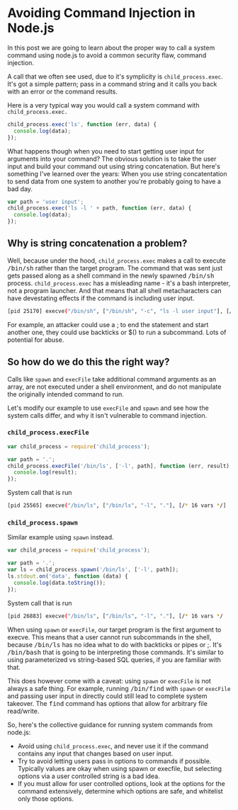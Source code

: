 # Avoiding Command Injection in Node.js

In this post we are going to learn about the proper way to call a system command using node.js to avoid a common security flaw, command injection.

A call that we often see used, due to it's symplicity is `child_process.exec`. It's got a simple pattern; pass in a command string and it calls you back with an error or the command results.

Here is a very typical way you would call a system command with `child_process.exec.`

```js
child_process.exec('ls', function (err, data) {
  console.log(data);
});
```

What happens though when you need to start getting user input for arguments into your command? The obvious solution is to take the user input and build your command out using string concatenation. But here's something I've learned over the years: When you use string concatentation to send data from one system to another you're probably going to have a bad day.

```js
var path = 'user input';
child_process.exec('ls -l ' + path, function (err, data) {
  console.log(data);
});
```

## Why is string concatenation a problem?

Well, because under the hood, `child_process.exec` makes a call to execute <kbd>/bin/sh</kbd> rather than the target program. The command that was sent just gets passed along as a shell command in the newly spawned <kbd>/bin/sh</kbd> process. `child_process.exec` has a misleading name - it's a bash interpreter, not a program launcher. And that means that all shell metacharacters can have devestating effects if the command is including user input.

```sh
[pid 25170] execve("/bin/sh", ["/bin/sh", "-c", "ls -l user input"], [/* 16 vars */]
```

For example, an attacker could use a ; to end the statement and start another one, they could use backticks or $() to run a subcommand. Lots of potential for abuse.

## So how do we do this the right way?

Calls like `spawn` and `execFile` take additional command arguments as an array, are not executed under a shell environment, and do not manipulate the originally intended command to run.

Let's modify our example to use `execFile` and `spawn` and see how the system calls differ, and why it isn't vulnerable to command injection.

### `child_process.execFile`

```js
var child_process = require('child_process');

var path = '.';
child_process.execFile('/bin/ls', ['-l', path], function (err, result) {
  console.log(result);
});
```

System call that is run

```sh
[pid 25565] execve("/bin/ls", ["/bin/ls", "-l", "."], [/* 16 vars */]
```

### `child_process.spawn`

Similar example using `spawn` instead.

```js
var child_process = require('child_process');

var path = '.';
var ls = child_process.spawn('/bin/ls', ['-l', path]);
ls.stdout.on('data', function (data) {
  console.log(data.toString());
});
```

System call that is run

```sh
[pid 26883] execve("/bin/ls", ["/bin/ls", "-l", "."], [/* 16 vars */
```

When using `spawn` or `execFile`, our target program is the first argument to execve. This means that a user cannot run subcommands in the shell, because <kbd>/bin/ls</kbd> has no idea what to do with backticks or pipes or ;. It's <kbd>/bin/bash</kbd> that is going to be interpreting those commands. It's similar to using parameterized vs string-based SQL queries, if you are familiar with that.

This does however come with a caveat: using `spawn` or `execFile` is not always a safe thing. For example, running <kbd>/bin/find</kbd> with `spawn` or `execFile` and passing user input in directly could still lead to complete system takeover. The <kbd>find</kbd> command has options that allow for arbitrary file read/write.

So, here's the collective guidance for running system commands from node.js:

- Avoid using `child_process.exec`, and never use it if the command contains any input that changes based on user input.
- Try to avoid letting users pass in options to commands if possible. Typically values are okay when using spawn or execfile, but selecting options via a user controlled string is a bad idea.
- If you must allow for user controlled options, look at the options for the command extensively, determine which options are safe, and whitelist only those options.
